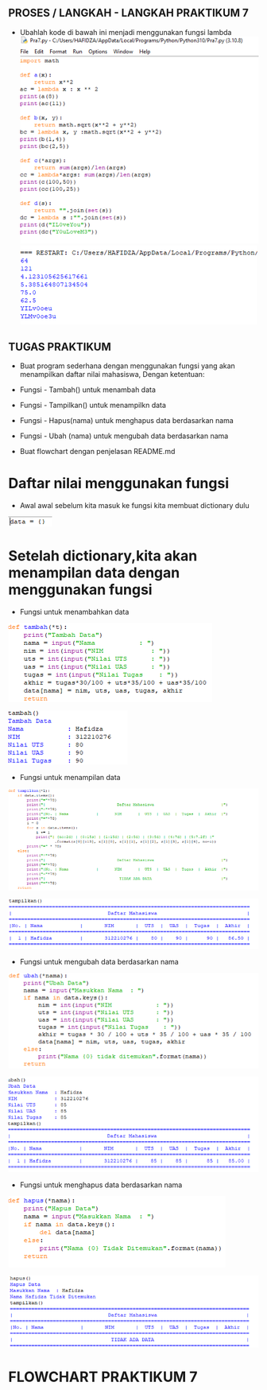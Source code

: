 ## PROSES / LANGKAH - LANGKAH PRAKTIKUM 7

- Ubahlah kode di bawah ini  menjadi menggunakan fungsi lambda 
![gambar1](gambar/pra7.png)
![gambar1](gambar/pra7a.png)

## TUGAS PRAKTIKUM 

- Buat program sederhana dengan menggunakan fungsi yang akan menampilkan daftar nilai mahasiswa, Dengan ketentuan:

- Fungsi - Tambah() untuk menambah data 
- Fungsi - Tampilkan() untuk menampilkn data
- Fungsi - Hapus(nama) untuk menghapus data berdasarkan nama
- Fungsi - Ubah (nama) untuk mengubah data berdasarkan nama
- Buat flowchart dengan penjelasan README.md

# Daftar nilai menggunakan fungsi

- Awal awal sebelum kita masuk ke fungsi kita membuat dictionary dulu 

![gambar1](gambar/pra7awal.png)

# Setelah dictionary,kita akan menampilan data dengan menggunakan fungsi

- Fungsi untuk menambahkan data 

![gambar1](gambar/pra7def.png)

![gambar1](gambar/pra7tambahdata.png)

- Fungsi untuk menampilan data 

![gambar1](gambar/pra7tam.png)

![gambar1](gambar/pra7tampilkan.png)

- Fungsi untuk mengubah data berdasarkan nama

![gambar1](gambar/pra7ub.png)

![gambar1](gambar/pra7ubhasil.png)

- Fungsi untuk menghapus data berdasarkan nama

![gambar1](gambar/pra7hap.png)

![gambar1](gambar/pra7haphas.png)

# FLOWCHART PRAKTIKUM 7
